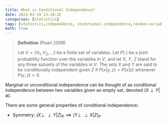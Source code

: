 ```yaml
---
title: What is Conditional Independence?
date: 2023-02-19 13:18:32
categories: [statistics]
tags: [statistics,independence, conditional-independence,random-variables,joint-probability,conditional-probability,subset,finite-set]
math: true
---
```


> **Definition** (Pearl 2009)
>
> Let $V = \{V_1, V_2, \ldots \}$ be a finite set of variables. Let $P(\cdot)$ be a joint probability function over the variables in $V$, and let $X$, $Y$, $Z$ stand for any three subsets of the variables in $V$. The sets $X$ and $Y$ are said to be conditionally independent given $Z$ if  $P(x \vert y, z) = P(x \vert z)$ whenever $P(y,z) > 0$. 

Marginal or unconditional independence can be thought of as conditional independence between two variables given an empty set, denoted $(X \perp Y \vert \emptyset)$. 

There are some general properties of conditional independence:
- Symmetry: $(X \perp\!\!\!\!\perp Y \vert Z)_P \implies (Y \perp\!\!\!\!\perp X \vert Z)_P$


